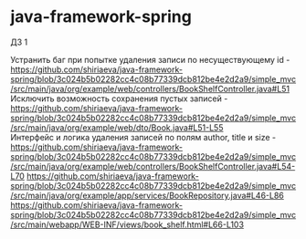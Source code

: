# java-framework-spring

ДЗ 1

Устранить баг при попытке удаления записи по несуществующему id - https://github.com/shiriaeva/java-framework-spring/blob/3c024b5b02282cc4c08b77339dcb812be4e2d2a9/simple_mvc/src/main/java/org/example/web/controllers/BookShelfController.java#L51    
Исключить возможность сохранения пустых записей - https://github.com/shiriaeva/java-framework-spring/blob/3c024b5b02282cc4c08b77339dcb812be4e2d2a9/simple_mvc/src/main/java/org/example/web/dto/Book.java#L51-L55    
Интерфейс и логика удаления записей по полям author, title и size - https://github.com/shiriaeva/java-framework-spring/blob/3c024b5b02282cc4c08b77339dcb812be4e2d2a9/simple_mvc/src/main/java/org/example/web/controllers/BookShelfController.java#L54-L70 
https://github.com/shiriaeva/java-framework-spring/blob/3c024b5b02282cc4c08b77339dcb812be4e2d2a9/simple_mvc/src/main/java/org/example/app/services/BookRepository.java#L46-L86 
https://github.com/shiriaeva/java-framework-spring/blob/3c024b5b02282cc4c08b77339dcb812be4e2d2a9/simple_mvc/src/main/webapp/WEB-INF/views/book_shelf.html#L66-L103


